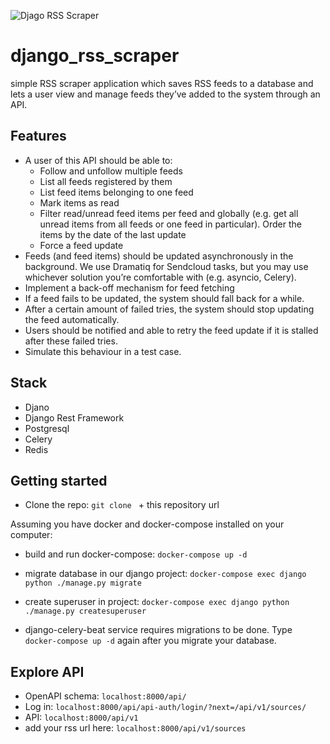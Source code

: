 ![Djago RSS Scraper](https://github.com/ruteckimikolaj/django_rss_scraper/workflows/Djago%20RSS%20Scraper/badge.svg?branch=master&event=push)

# django_rss_scraper
 simple RSS scraper application which saves RSS feeds to a database and lets a user view and manage feeds they’ve added to the system through an API.

## Features

- A user of this API should be able to:
    - Follow and unfollow multiple feeds
    - List all feeds registered by them
    - List feed items belonging to one feed
    - Mark items as read
    - Filter read/unread feed items per feed and globally (e.g. get all unread items from all feeds or one feed in particular). Order the items by the date of the last update
    - Force a feed update
- Feeds (and feed items) should be updated asynchronously in the background. We use Dramatiq for Sendcloud tasks, but you may use whichever solution you’re comfortable with (e.g. asyncio, Celery).
- Implement a back-off mechanism for feed fetching
- If a feed fails to be updated, the system should fall back for a while.
- After a certain amount of failed tries, the system should stop updating the feed automatically.
- Users should be notified and able to retry the feed update if it is stalled after these failed tries.
- Simulate this behaviour in a test case.



## Stack

- Djano
- Django Rest Framework
- Postgresql
- Celery
- Redis

## Getting started

- Clone the repo: `git clone ` + this repository url

Assuming you have docker and docker-compose installed on your computer:

- build and run docker-compose: `docker-compose up -d`


- migrate database in our django project: `docker-compose exec django python ./manage.py migrate`


- create superuser in project: `docker-compose exec django python ./manage.py createsuperuser`


- django-celery-beat service requires migrations to be done.
Type `docker-compose up -d` again after you migrate your database.

## Explore API
- OpenAPI schema: `localhost:8000/api/`
- Log in: `localhost:8000/api/api-auth/login/?next=/api/v1/sources/`
- API: `localhost:8000/api/v1`
- add your rss url here: `localhost:8000/api/v1/sources`
